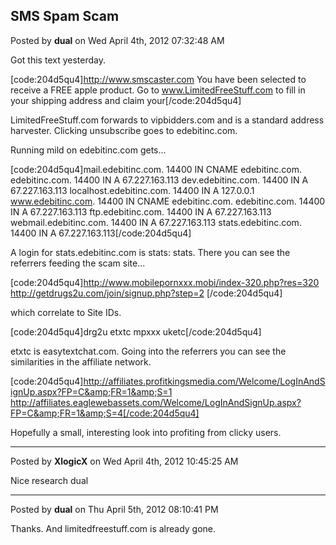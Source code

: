 ## SMS Spam Scam
Posted by **dual** on Wed April 4th, 2012 07:32:48 AM

Got this text yesterday.

[code:204d5qu4]http://www.smscaster.com
You have been selected to
receive a FREE apple
product. Go to
www.LimitedFreeStuff.com
to fill in your shipping
address and claim your[/code:204d5qu4]

LimitedFreeStuff.com forwards to vipbidders.com and is a standard address harvester. Clicking unsubscribe goes to edebitinc.com.

Running mild on edebitinc.com gets...

[code:204d5qu4]mail.edebitinc.com.     14400   IN      CNAME   edebitinc.com.
edebitinc.com.          14400   IN      A       67.227.163.113
dev.edebitinc.com.      14400   IN      A       67.227.163.113
localhost.edebitinc.com. 14400  IN      A       127.0.0.1
www.edebitinc.com.      14400   IN      CNAME   edebitinc.com.
edebitinc.com.          14400   IN      A       67.227.163.113
ftp.edebitinc.com.      14400   IN      A       67.227.163.113
webmail.edebitinc.com.  14400   IN      A       67.227.163.113
stats.edebitinc.com.    14400   IN      A       67.227.163.113[/code:204d5qu4]

A login for stats.edebitinc.com is stats: stats. There you can see the referrers feeding the scam site...

[code:204d5qu4]http://www.mobilepornxxx.mobi/index-320.php?res=320
http://getdrugs2u.com/join/signup.php?step=2
[/code:204d5qu4]

which correlate to Site IDs.

[code:204d5qu4]drg2u
etxtc
mpxxx
uketc[/code:204d5qu4]

etxtc is easytextchat.com. Going into the referrers you can see the similarities in the affiliate network.

[code:204d5qu4]http://affiliates.profitkingsmedia.com/Welcome/LogInAndSignUp.aspx?FP=C&amp;FR=1&amp;S=1
http://affiliates.eaglewebassets.com/Welcome/LogInAndSignUp.aspx?FP=C&amp;FR=1&amp;S=4[/code:204d5qu4]

Hopefully a small, interesting look into profiting from clicky users.

--------------------------------------------------------------------------------

Posted by **XlogicX** on Wed April 4th, 2012 10:45:25 AM

Nice research dual

--------------------------------------------------------------------------------

Posted by **dual** on Thu April 5th, 2012 08:10:41 PM

Thanks. And limitedfreestuff.com is already gone.
